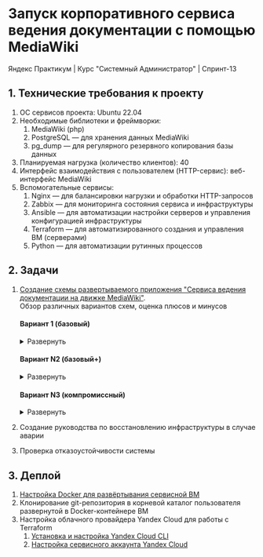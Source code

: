 # Запуск корпоративного сервиса ведения документации с помощью MediaWiki
Яндекс Практикум | Курс "Системный Администратор" | Спринт-13  

## 1. Технические требования к проекту

1. ОС сервисов проекта: Ubuntu 22.04
2. Необходимые библиотеки и фреймворки:
    1. MediaWiki (php)
    2. PostgreSQL — для хранения данных MediaWiki
    3. pg_dump — для регулярного резервного копирования базы данных
3. Планируемая нагрузка (количество клиентов): 40
4. Интерфейс взаимодействия с пользователем (HTTP-сервис): веб-интерфейс MediaWiki
5. Вспомогательные сервисы:
    1. Nginx — для балансировки нагрузки и обработки HTTP-запросов
    2. Zabbix — для мониторинга состояния сервиса и инфраструктуры
    3. Ansible — для автоматизации настройки серверов и управления конфигурацией инфраструктуры
    4. Terraform — для автоматизированного создания и управления ВМ (серверами)
    5. Python — для автоматизации рутинных процессов

## 2. Задачи

1. [Создание схемы развертываемого приложения "Cервиса ведения документации на движке MediaWiki"](Solution/2.1.%20App%20deployment%20schema.md "App deployment schema").  
Обзор различных вариантов схем, оценка плюсов и минусов

    #### Вариант 1 (базовый)
    
    <details>
    <summary>Развернуть</summary>   

    ##### Компоненты:
    1. VM-1 - Сервисная VM. Точка входа администратора, деплой, управление, проксирование запросов и мониторинг состояния приложения, запуск Python-скриптов.
        - Стек технологий: Ubuntu 22.04, proxy-Nginx, Zabbix-Server, Teraform, Ansible, Python-скрипты
        - [**Zabbix-server**](https://www.zabbix.com/documentation/current/en// "Zabbix-server используется для настройки мониторинга состояния работы приложения"). Мониторинг состояния приложения.
        - [**Teraform**](https://developer.hashicorp.com/terraform/docs "Teraform используется для автоматизированного развертывания виртуальных машин и пр. элементов сетевой инфраструктуры"). Автоматический деплой ВМ
        - [**Ansible**](https://docs.ansible.com/ "Ansible используется для автоматической настройки виртуальных машин и пр. элементов сетевой инфраструктуры"). Автоматическая конфигурация ВМ.
        - proxy-[**Nginx**](https://nginx.org/en/). HTTP-запросы пользователей перенаправляются на один из серверов MediaWiki (VM-2,3,4)
            - Вид proxy: обратный — HTTP-запросы пользователей перенаправляются на один из серверов MediaWiki (VM-2,3,4)
            - Метод балансировки: <a href="#" title="Каждый сервер в равной степени поочередно обрабатывает запрос)">Round Robin</a> без веса. 
    2. VM-2, 3, 4 - серверы MediaWiki
        - Стек технологий: Ubuntu 22.04, [MediaWiki](https://www.mediawiki.org/wiki/Documentation "движок для создания wiki-проектов (типа Википедии)")
    3. VM-5 - Primary PostgreSQL
        - Стек технологий: Ubuntu 22.04, [PostgreSQL](https://www.postgresql.org/), Streaming Replication
        - Обработка read/write запросов от серверов MediaWiki (VM-2, VM-3, VM-4)
        - Асинхронный Streaming Replication на Standby PostgreSQL (VM-6)
    4. VM-6 - Standby PostgreSQL
        - Стек технологий: Ubuntu 22.04, [PostgreSQL](https://www.postgresql.org/), Streaming Replication
        - Получение и поддержание реплики данных от Primary PostgreSQL (VM-5)
        - Регулярное создание дампов базы данных (pg_dump) на внешний жесткий диск (HDD-1)
    5. HDD-1 - PostgreSQL_dump
        - Хранение pg_dump, создаваемых на Standby PostgreSQL (VM-6)

    ##### Плюсы/минусы:
    - Плюсы:
        - Постоянный мониторинг состояния компонентов приложения
            - Zabbix-сервер проверяет состояние компонентов приложения и отправляет уведомления системному администратору
        - Отказоустойчивость серверов MediaWiki (VM-2, 3, 4)
            - В случае аварии на одном из серверов MediaWiki, обратный proxy-Nginx (VM-1) перенаправит запрос на доступный сервер. 
        - Отказоустойчивость БД
            - В случае аварии на Primary PostgreSQL (VM-5), системный администратор получает уведомление от Zabbix-server'а и переведет Standby PostgreSQL (VM-6) в режим работы Primary
        - Сохранность данных в БД
            - Полная актуальная копия Primary PostgreSQL (VM-5) с небольшой задержкой хранится на Standby PostgreSQL (VM-6) (задержка обусловлена асинхронным асинхронным Streaming Replication)
            - Регулярные резервные копии Standby PostgreSQL (VM-6), хранящиеся на внешнем жестком диске (HDD-1)
        - Сохранность структуры БД
            - Внешний жесткий диск (HDD-1) хранит несколько резервных копий Standby PostgreSQL (VM-6), что позволяет восстановить БД до определенной точки во времени в случае повреждения структуры на Primary PostgreSQL (VM-5) и Standby PostgreSQL (VM-6).

    - Минусы:
        - Авария на VM-1 - потенциальная точка отказа приложения (бутылочное горлышко)
            - Остановка proxy-Nginx приведет к недоступности для пользователей серверов MediaWiki (VM-2, 3, 4)
            - Остановка Zabbix-server'а остановит информирование системного администратора о состоянии работы приложения и лишит аналитики для оперативного ремонта
            - Возможное решение:
                - Дублирование функций VM-1
                    - Создание дополнительной VM с аналогичным стеком и настройками
                    - Настройка [**Keepalived**](https://keepalived.readthedocs.io/en/latest/ "Keepalived отслеживает состояние таргетных ВМ, и в случае необходимости, перенаправляет трафик на резерный cервер") на VM-1 и дублирующей VM для автоматического перенаправления трафика в случае аварии
        - Вероятность потери небольшой части последних записанных данных
            - Асинхронная репликация между Primary PostgreSQL (VM-5) и Standby PostgreSQL (VM-6) может причиной потери части данных в случае аварии на Primary PostgreSQL (VM-5)
            - Возможное решение:
                - Использование синхронной репликации данных между Primary PostgreSQL (VM-5) и Standby PostgreSQL (VM-6)  
                    - Данное решение способно замедлить общую скорость работы приложения.  
                    Стоит прибегать только в случае если критична потеря даже небольшого фрагмента последних записанных данных
        - Отсутствие автоматизированного алгоритма переключения ролей БД в случае аварии
            - Ручная процедура переключения Standby PostgreSQL (VM-6) в режим Primary, в случае аварии на Primary PostgreSQL (VM-5)
            - Ручная перенастройка серверов MediaWiki (VM-2, 3, 4) на работу с новой Primary БД
            - Возможное решение:
                - Настройка автоматического переключения режимов работы БД, настройка proxy для запросов серверов MediaWiki (VM-2, 3, 4) к БД
                    - Настройка [**Patroni**](https://patroni.readthedocs.io/en/latest/README.html "Patroni осуществляет auto-failover Standby_db в режим Primary, в случае аварии") на Primary (VM-5) и Standby PostgreSQL (VM-6) для автоматического переключения режимов работы БД (Patroni auto-failover)
                    - Настройка [**ZooKeeper**](https://zookeeper.apache.org/doc/r3.9.2/index.html "ZooKeeper отслеживает текущее состояние БД и координирует Patroni") на VM-1 для активации Patroni auto-failover
                    - Настройка [**HAProxy**](https://www.haproxy.org/ "Haproxy балансирует нагрузку между БД и автоматически перенаправляет трафик") на VM-1 для проксирования от серверов MediaWiki (VM-2, VM-3, VM-4) к БД
        - Повышенная нагрузка на Primary PostgreSQL (VM-5)
            - Все запросы от серверов MediaWiki (VM-2, 3, 4) обрабатывает Primary PostgreSQL (VM-5), что может стать причиной медленной работы сервиса
            - Возможное решение:
                - Настройка [**HAProxy**](https://www.haproxy.org/ "Haproxy балансирует нагрузку между БД и автоматически перенаправляет трафик") на VM-1 для проксирования от серверов MediaWiki (VM-2, VM-3, VM-4) к БД
                - Настройка Standby PostgreSQL (VM-6) в режим работы "read" для помощи Primary PostgreSQL (VM-5) в обработке части запросов
                - Добавление отдельного медиасервера для обработки медиафайлов

    ![Схема развертываемого приложения](/Solution/Mediafiles/2.1.%20App_deployment_schema_files/1.2.%20MediaWiki_app_schema.svg)   

    [Ссылка на .drawio-файл](/Solution/Mediafiles/2.1.%20App_deployment_schema_files/1.1.%20MediaWiki_app_schema.drawio)   

    </details> 

    #### Вариант N2 (базовый+)

    <details>
    <summary>Развернуть</summary>

    ##### Компоненты:
    1. VM-1, VM-2 - Сервисные VM. Точка входа администратора, деплой, управление, проксирование запросов и мониторинг состояния приложения, запуск Python-скриптов.
        - Стек технологий: Ubuntu 22.04, proxy-Nginx, Zabbix-Server, Teraform, Ansible, Keepalived, ZooKeeper, HAProxy, Python-скрипты
        - [**Zabbix-server**](https://www.zabbix.com/documentation/current/en// "Zabbix-server используется для настройки мониторинга состояния работы приложения"). Мониторинг состояния приложения.
        - [**Teraform**](https://developer.hashicorp.com/terraform/docs "Teraform используется для автоматизированного развертывания виртуальных машин и пр. элементов сетевой инфраструктуры"). Автоматический деплой ВМ
        - [**Ansible**](https://docs.ansible.com/ "Ansible используется для автоматической настройки виртуальных машин и пр. элементов сетевой инфраструктуры"). Автоматическая конфигурация ВМ.
        - proxy-[**Nginx**](https://nginx.org/en/). HTTP-запросы пользователей перенаправляются на один из серверов MediaWiki (VM-2,3,4)
            - Вид proxy: обратный — HTTP-запросы пользователей перенаправляются на один из серверов MediaWiki (VM-2,3,4)
            - Метод балансировки: <a href="#" title="Каждый сервер в равной степени поочередно обрабатывает запрос)">Round Robin</a> без веса. 
        - [**Keepalived**](https://keepalived.readthedocs.io/en/latest/ "Keepalived отслеживает состояние таргетных ВМ, и в случае необходимости, перенаправляет трафик на резерный cервер"). Мониторинг состояния VM. И перенаправление трафика на резерную VM, в случае аварии. Используется для дублирования функций Nginx
        - [**ZooKeeper**](https://zookeeper.apache.org/doc/r3.9.2/index.html "ZooKeeper отслеживает текущее состояние БД и координирует Patroni"). Управление Patroni auto-failover, установленного на Primary PostgreSQL (VM-6) и Standby PostgreSQL (VM-7)
        - [**HAProxy**](https://www.haproxy.org/ "Haproxy балансирует нагрузку между БД и автоматически перенаправляет трафик"). Проксирование запросов от серверов MediaWiki (VM-3, VM-4, VM-5) к одной из БД
            - Метод балансировки: без веса
                - Primary PostgreSQL (VM-6) - read/write
                - Standby PostgreSQL (VM-7) - read
    2. VM-3, 4, 5 - серверы MediaWiki
        - Стек технологий: Ubuntu 22.04, [MediaWiki](https://www.mediawiki.org/wiki/Documentation "движок для создания wiki-проектов (типа Википедии)")
    3. VM-6 - Primary PostgreSQL
        - Стек технологий: Ubuntu 22.04, [PostgreSQL](https://www.postgresql.org/), Streaming Replication, Patroni
        - Обработка read/write запросов от серверов MediaWiki (VM-3, VM-4, VM-5)
        - Асинхронный Streaming Replication на Standby PostgreSQL (VM-6)
        - [**Patroni**](https://patroni.readthedocs.io/en/latest/README.html "Patroni осуществляет auto-failover Standby_db в режим Primary, в случае аварии"). Автоматическая смена ролей Primary/StanBy, в случае аварии (Patroni auto-failover)
    4. VM-7 - Standby PostgreSQL
        - Стек технологий: Ubuntu 22.04, [PostgreSQL](https://www.postgresql.org/), Streaming Replication, Patroni
        - Обработка read запросов от серверов MediaWiki (VM-3, VM-4, VM-5)
        - Получение и поддержание реплики данных от Primary PostgreSQL (VM-6)
        - Регулярное создание дампов базы данных (pg_dump) на внешний жесткий диск (HDD-1)
        - [**Patroni**](https://patroni.readthedocs.io/en/latest/README.html "Patroni осуществляет auto-failover Standby_db в режим Primary, в случае аварии"). Автоматическая смена ролей Primary/StanBy, в случае аварии (Patroni auto-failover)
    5. HDD-1 - PostgreSQL_dump
        - Хранение pg_dump, создаваемых на Standby PostgreSQL (VM-7)

    ##### Плюсы/минусы:

    - Плюсы:
        - Zabbix-сервер проверяет состояние компонентов приложения и отправляет уведомления системному администратору 
        - Отказоустойчивость серверов MediaWiki (VM-3, 4, 5)
            - В случае аварии на одном из серверов MediaWiki, обратный proxy-Nginx (VM-1, 2) перенаправит запрос на доступный сервер. 
        - Отказоустойчивость БД
            - В случае аварии на Primary PostgreSQL (VM-5), произойдет автоматическое переключение режима Standby PostgreSQL (VM-6) на Primary
        - Сохранность данных в БД
            - Полная актуальная копия Primary PostgreSQL (VM-6) с небольшой задержкой хранится на Standby PostgreSQL (VM-7) (задержка обусловлена асинхронным асинхронным Streaming Replication)
            - Регулярные резервные копии Standby PostgreSQL (VM-7), хранящиеся на внешнем жестком диске (HDD-1)
        - Сохранность структуры БД
            - Внешний жесткий диск (HDD-1) хранит несколько резервных копий Standby PostgreSQL (VM-7), что позволяет восстановить БД до определенной точки во времени в случае повреждения структуры на Primary PostgreSQL (VM-6) и Standby PostgreSQL (VM-7)

    - Минусы:
        - Большой объём задействованных ресурсов
            - Предложенный вариант содержит большое колчество VM, что увеличивает расходы на поддержание инфраструктуры
        - Простой резерной ВМ при штатном режиме работы приложения
            - VM-2 дублирует функции VM-1 и не принимает участие в работе приложения до момента возникновения аварии
            - Возможное решение:
                - Настройка Nginx для балансировки запросов между VM-1 и VM-2, для равномерного распределения нагрузки
        - Вероятность потери небольшой части последних записанных данных
            - Асинхронная репликация между Primary PostgreSQL (VM-5) и Standby PostgreSQL (VM-6) может причиной потери части данных в случае аварии на Primary PostgreSQL (VM-5)
            - Возможное решение:
                - Использование синхронной репликации данных между Primary PostgreSQL (VM-5) и Standby PostgreSQL (VM-6)  
                    - Данное решение способно замедлить общую скорость работы приложения.  
                    Стоит прибегать только в случае если критична потеря даже небольшого фрагмента последних записанных данных
        - Отсутствие специализированного механизма работы с медиафайлами
            - Крупные медиафайлы могут замедлить работу приложения
            - Возможное решение:
                - Добавление отдельного медиасервера для обработки медиафайлов

    ![Схема развертываемого приложения](/Solution/Mediafiles/2.1.%20App_deployment_schema_files/2.2.%20MediaWiki_app_schema.svg)   

    [Ссылка на .drawio-файл](/Solution/Mediafiles/2.1.%20App_deployment_schema_files/2.1.%20MediaWiki_app_schema.drawio)   

    </details> 
  

    #### Вариант N3 (компромиссный)

    <details>
    <summary>Развернуть</summary>

    ##### Компоненты:
    1. VM-1 - Сервисная VM. Точка входа администратора, деплой, управление,запуск Python-скриптов.
        - Стек технологий: Alpine Linux, Docker, GitHub, Teraform, Ansible, Python-скрипты
        - [**Alpine Linux**](https://www.alpinelinux.org/ "Официальный сайт Alpine Linux"). Легковесный дистрибутив Linux для быстрого развёртывания готовой сервисной VM
        - [**Docker**](https://www.docker.com/). Сборка образа из заранее подготовленного Dokcker file и дальнейший запуск VM в контейнере.
        - [**GitHub**](https://github.com/). Система контроля версий. Репозиторий для хранения конфигураций
        - [**Teraform**](https://developer.hashicorp.com/terraform/docs "Teraform используется для автоматизированного развертывания виртуальных машин и пр. элементов сетевой инфраструктуры"). Автоматический деплой ВМ
        - [**Ansible**](https://docs.ansible.com/ "Ansible используется для автоматической настройки виртуальных машин и пр. элементов сетевой инфраструктуры"). Автоматическая конфигурация ВМ.


    2. VM-2, VM-3 - Проксирование запросов и мониторинг состояния приложения.
        - Стек технологий: Ubuntu 22.04, proxy-Nginx, Zabbix-Server, Keepalived, ZooKeeper, HAProxy
        - [**Zabbix-server**](https://www.zabbix.com/documentation/current/en// "Zabbix-server используется для настройки мониторинга состояния работы приложения"). Мониторинг состояния приложения.

        - proxy-[**Nginx**](https://nginx.org/en/). HTTP-запросы пользователей сначала проксируются между VM-2 и VM-3 (т.е. nginx может оставить запрос на текущей VM или передать дублирующей) и далее перенаправляются на один из серверов MediaWiki (VM-4,5,6)
            - Балансировка между VM-2 и VM-3
                - Вид proxy: обратный — HTTP-запросы пользователей остаются либо на текущей VM, либо проксируются на дублирующую
                - Метод балансировки: <a href="#" title="Каждый сервер в равной степени поочередно обрабатывает запрос)">Round Robin</a> без веса. 
            - Балансировка между (VM-2 или VM-3) и серверами MediaWiki
                - Вид proxy: обратный — HTTP-запросы пользователей перенаправляются на один из серверов MediaWiki (VM-4,5,6)
                - Метод балансировки: <a href="#" title="Каждый сервер в равной степени поочередно обрабатывает запрос)">Round Robin</a> с весом: 70% (VM-4), 15% (VM-5), 15% (VM-6)
        - [**Keepalived**](https://keepalived.readthedocs.io/en/latest/ "Keepalived отслеживает состояние таргетных ВМ, и в случае необходимости, перенаправляет трафик на резерный cервер"). Мониторинг состояния VM. И перенаправление трафика на резерную VM, в случае аварии. Используется для дублирования функций Nginx
        - [**ZooKeeper**](https://zookeeper.apache.org/doc/r3.9.2/index.html "ZooKeeper отслеживает текущее состояние БД и координирует Patroni"). Управление Patroni auto-failover, установленного на Primary PostgreSQL (VM-7) и Standby PostgreSQL (VM-8)
        - [**HAProxy**](https://www.haproxy.org/ "Haproxy балансирует нагрузку между БД и автоматически перенаправляет трафик"). Проксирование запросов от серверов MediaWiki (VM-4,5,6) к одной из БД
            - Метод балансировки: без веса
                - Primary PostgreSQL (VM-5) - read/write
                - Standby PostgreSQL (VM-6) - read


    3. VM-4 - сервер MediaWiki
        - Стек технологий: Ubuntu 22.04, [MediaWiki](https://www.mediawiki.org/wiki/Documentation "движок для создания wiki-проектов (типа Википедии)")

    4. VM-5 - сервер MediaWiki, Primary PostgreSQL
        - Стек технологий: Ubuntu 22.04, [MediaWiki](https://www.mediawiki.org/wiki/Documentation "движок для создания wiki-проектов (типа Википедии)"), [PostgreSQL](https://www.postgresql.org/), Streaming Replication, [Patroni](https://patroni.readthedocs.io/en/latest/README.html "Patroni осуществляет auto-failover Standby_db в режим Primary, в случае аварии")
        - Обработка read/write запросов от серверов MediaWiki (VM-4,5,6)
        - Асинхронный Streaming Replication на Standby PostgreSQL (VM-6)
        - [**Patroni**](https://patroni.readthedocs.io/en/latest/README.html "Patroni осуществляет auto-failover Standby_db в режим Primary, в случае аварии"). Автоматическая смена ролей Primary/StanBy, в случае аварии (Patroni auto-failover)

    5. VM-6 - сервер MediaWiki, Standby PostgreSQL
        - Стек технологий: Ubuntu 22.04, [MediaWiki](https://www.mediawiki.org/wiki/Documentation "движок для создания wiki-проектов (типа Википедии)"), [PostgreSQL](https://www.postgresql.org/), Streaming Replication, [Patroni](https://patroni.readthedocs.io/en/latest/README.html "Patroni осуществляет auto-failover Standby_db в режим Primary, в случае аварии")
        - Обработка read запросов от серверов MediaWiki (VM-4,5,6)
        - Получение и поддержание реплики данных от Primary PostgreSQL (VM-5)
        - Регулярное создание дампов базы данных (pg_dump) на внешний жесткий диск (HDD-1)
        - [**Patroni**](https://patroni.readthedocs.io/en/latest/README.html "Patroni осуществляет auto-failover Standby_db в режим Primary, в случае аварии"). Автоматическая смена ролей Primary/StanBy, в случае аварии (Patroni auto-failover)
    6. HDD-1 - PostgreSQL_dump
        - Хранение pg_dump, создаваемых на Standby PostgreSQL (VM-6)


    ##### Плюсы/минусы:

    - Плюсы:
        - Меньшее количество VM (по сравнению с другими вариантами) снижает расходы на поддержание инфраструктуры
        - Zabbix-сервер проверяет состояние компонентов приложения и отправляет уведомления системному администратору 
        - Отказоустойчивость серверов MediaWiki (VM-3, 4, 5)
            - В случае аварии на одном из серверов MediaWiki, обратный proxy-Nginx (VM-1, 2) перенаправит запрос на доступный сервер. 
        - Отказоустойчивость БД
            - В случае аварии на Primary PostgreSQL (VM-4), произойдет автоматическое переключение режима Standby PostgreSQL (VM-5) на Primary
        - Сохранность данных в БД
            - Полная актуальная копия Primary PostgreSQL (VM-4) с небольшой задержкой хранится на Standby PostgreSQL (VM-5) (задержка обусловлена асинхронным асинхронным Streaming Replication)
            - Регулярные резервные копии Standby PostgreSQL (VM-5), хранящиеся на внешнем жестком диске (HDD-1)
        - Сохранность структуры БД
            - Внешний жесткий диск (HDD-1) хранит несколько резервных копий Standby PostgreSQL (VM-5), что позволяет восстановить БД до определенной точки во времени в случае повреждения структуры на Primary PostgreSQL (VM-4) и Standby PostgreSQL (VM-5)

    - Минусы:
        - Сложная схема приложения
            - Предложенный содержит в себе сложную для настройки схему взаимодействия между VM
        - Вероятность потери небольшой части последних записанных данных
            - Асинхронная репликация между Primary PostgreSQL (VM-5) и Standby PostgreSQL (VM-6) может причиной потери части данных в случае аварии на Primary PostgreSQL (VM-5)
            - Возможное решение:
                - Использование синхронной репликации данных между Primary PostgreSQL (VM-5) и Standby PostgreSQL (VM-6)  
                    - Данное решение способно замедлить общую скорость работы приложения.  
                    Стоит прибегать только в случае если критична потеря даже небольшого фрагмента последних записанных данных
        - Вероятность медленной работы приложения из-за
            - Предложенный вариант подразумевает, что VM будут выполнять несколько задач, что может негативно сказаться на отказоусточивости и скорости работы приложения
            - Возможное решение:
                - Распределение функционала на разные VM
        - Отсутствие специализированного механизма работы с медиафайлами
            - Крупные медиафайлы могут замедлить работу приложения
            - Возможное решение:
                - Добавление отдельного медиасервера для обработки медиафайлов


    ![Схема развертываемого приложения](/Solution/Mediafiles/2.1.%20App_deployment_schema_files/3.2.%20MediaWiki_app_schema.svg)   

    [Ссылка на .drawio-файл](/Solution/Mediafiles/2.1.%20App_deployment_schema_files/3.1.%20MediaWiki_app_schema.drawio)   

    </details>  
2. Создание руководства по восстановлению инфраструктуры в случае аварии
3. Проверка отказоустойчивости системы

## 3. Деплой

1. [Настройка Docker для развёртывания сервисной ВМ](Solution/3.1.%20Service%20VM%20Docker%20setup.md "Docker setup for deploying a service VM")
2. Клонирование git-репозитория в корневой каталог пользователя развернутой в Docker-контейнере ВМ
3. Настройка облачного провайдера Yandex Cloud для работы с Terraform
    1. [Установка и настройка Yandex Cloud CLI](Solution/3.3.1.%20YС%20CLI%20installation&configuration.md)
    2. [Настройка сервисного аккаунта Yandex Cloud](Solution/3.3.2.%20YC%20service%20account%20configuration.md)



